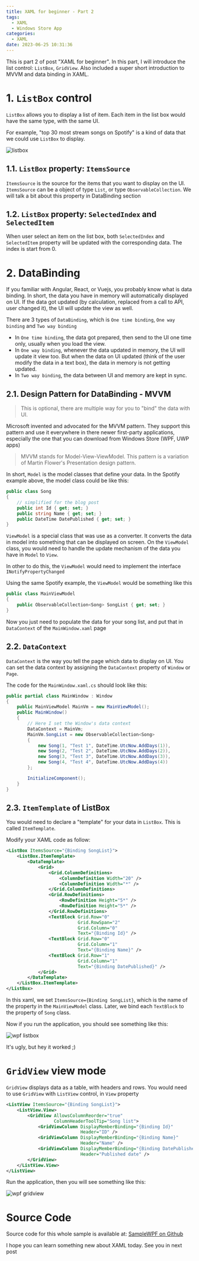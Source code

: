 ```yaml
---
title: XAML for beginner - Part 2
tags:
  - XAML
  - Windows Store App
categories:
  - XAML
date: 2023-06-25 10:31:36
---
```


This is part 2 of post "XAML for beginner". In this part, I will introduce the list control: `ListBox`, `GridView`. Also included a super short introduction to MVVM and data binding in XAML.

<!-- more -->

# 1. `ListBox` control

`ListBox` allows you to display a list of item. Each item in the list box would have the same type, with the same UI.

For example, "top 30 most stream songs on Spotify" is a kind of data that we could use `ListBox` to display.

![listbox](/images/2023/06/7.png)

## 1.1. `ListBox` property: `ItemsSource`

`ItemsSource` is the source for the items that you want to display on the UI. `ItemsSource` can be a object of type `List`, or type `ObservableCollection`. We will talk a bit about this property in DataBinding section

## 1.2. `ListBox` property: `SelectedIndex` and `SelectedItem`

When user select an item on the list box, both `SelectedIndex` and `SelectedItem` property will be updated with the corresponding data. The index is start from 0.

# 2. DataBinding

If you familiar with Angular, React, or Vuejs, you probably know what is data binding. In short, the data you have in memory will automatically displayed on UI. If the data got updated (by calculation, replaced from a call to API, user changed it), the UI will update the view as well.

There are 3 types of `DataBinding`, which is `One time binding`, `One way binding` and `Two way binding`

* In `One time binding`, the data got prepared, then send to the UI one time only, usually when you load the view.
* In `One way binding`, whenever the data updated in memory, the UI will update it view too. But when the data on UI updated (think of the user modify the data in a text box), the data in memory is not getting updated.
* In `Two way binding`, the data between UI and memory are kept in sync.

## 2.1. Design Pattern for DataBinding - MVVM

> This is optional, there are multiple way for you to "bind" the data with UI.

Microsoft invented and advocated for the MVVM pattern. They support this pattern and use it everywhere in there newer first-party applications, especially the one that you can download from Windows Store (WPF, UWP apps)

> MVVM stands for Model-View-ViewModel. This pattern is a variation of Martin Flower's Presentation design pattern.

In short, `Model` is the model classes that define your data. In the Spotify example above, the model class could be like this:

```csharp
public class Song
{
    // simplified for the blog post
    public int Id { get; set; }
    public string Name { get; set; }
    public DateTime DatePublished { get; set; }
}
```

`ViewModel` is a special class that was use as a converter. It converts the data in model into something that can be displayed on screen. On the `ViewModel` class, you would need to handle the update mechanism of the data you have in `Model` to `View`.

In other to do this, the `ViewModel` would need to implement the interface `INotifyPropertyChanged`

Using the same Spotify example, the `ViewModel` would be something like this

```csharp
public class MainViewModel
{
    public ObservableCollection<Song> SongList { get; set; }
}
```

Now you just need to populate the data for your song list, and put that in `DataContext` of the `MainWindow.xaml` page

## 2.2. `DataContext`

`DataContext` is the way you tell the page which data to display on UI. You can set the data context by assigning the `DataContext` property of `Window` or `Page`. 

The code for the `MainWindow.xaml.cs` should look like this:

```csharp
public partial class MainWindow : Window
{
    public MainViewModel MainVm = new MainViewModel();
    public MainWindow()
    {
        // Here I set the Window's data context
        DataContext = MainVm;
        MainVm.SongList = new ObservableCollection<Song>
        {
            new Song(1, "Test 1", DateTime.UtcNow.AddDays(1)),
            new Song(2, "Test 2", DateTime.UtcNow.AddDays(2)),
            new Song(3, "Test 3", DateTime.UtcNow.AddDays(3)),
            new Song(4, "Test 4", DateTime.UtcNow.AddDays(4))
        };

        InitializeComponent();
    }
}
```

## 2.3. `ItemTemplate` of ListBox

You would need to declare a "template" for your data in `ListBox`. This is called `ItemTemplate`.

Modify your XAML code as follow:

```xml
<ListBox ItemsSource="{Binding SongList}">
    <ListBox.ItemTemplate>
        <DataTemplate>
            <Grid>
                <Grid.ColumnDefinitions>
                    <ColumnDefinition Width="20" />
                    <ColumnDefinition Width="*" />
                </Grid.ColumnDefinitions>
                <Grid.RowDefinitions>
                    <RowDefinition Height="5*" />
                    <RowDefinition Height="5*" />
                </Grid.RowDefinitions>
                <TextBlock Grid.Row="0"
                           Grid.RowSpan="2"
                           Grid.Column="0"
                           Text="{Binding Id}" />
                <TextBlock Grid.Row="0"
                           Grid.Column="1"
                           Text="{Binding Name}" />
                <TextBlock Grid.Row="1"
                           Grid.Column="1"
                           Text="{Binding DatePublished}" />
            </Grid>
        </DataTemplate>
    </ListBox.ItemTemplate>
</ListBox>
```

In this xaml, we set `ItemsSource={Binding SongList}`, which is the name of the property in the `MainViewModel` class. Later, we bind each `TextBlock` to the property of `Song` class.

Now if you run the application, you should see something like this:

![wpf listbox](/images/2023/06/8.png)

It's ugly, but hey it worked ;)

# `GridView` view mode

`GridView` displays data as a table, with headers and rows. You would need to use `GridView` with `ListView` control, in `View` property

```xml
<ListView ItemsSource="{Binding SongList}">
    <ListView.View>
        <GridView AllowsColumnReorder="true"
                  ColumnHeaderToolTip="Song list">
            <GridViewColumn DisplayMemberBinding="{Binding Id}"
                            Header="ID" />
            <GridViewColumn DisplayMemberBinding="{Binding Name}"
                            Header="Name" />
            <GridViewColumn DisplayMemberBinding="{Binding DatePublished}"
                            Header="Published date" />
        </GridView>
    </ListView.View>
</ListView>
```

Run the application, then you will see something like this:

![wpf gridview](/images/2023/06/9.png)

# Source Code

Source code for this whole sample is available at: [SampleWPF on Github](https://github.com/huntertran/SampleWPF)

I hope you can learn something new about XAML today. See you in next post